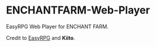 # ENCHANTFARM-Web-Player
EasyRPG Web Player for ENCHANT FARM.

Credit to [EasyRPG](https://easyrpg.org/) and **Kiito**.
